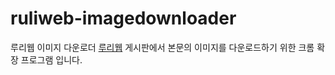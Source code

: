# ruliweb-imagedownloader
루리웹 이미지 다운로더
[루리웹](https://ruliweb.com) 게시판에서 본문의 이미지를 다운로드하기 위한 크롬 확장 프로그램 입니다.

